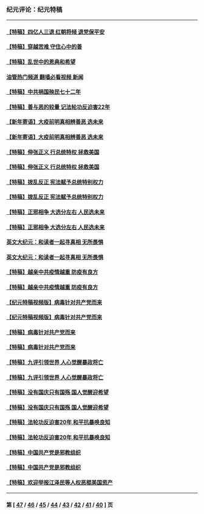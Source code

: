 ### 纪元评论：纪元特稿
---
#### [【特稿】四亿人三退 红朝将倾 退党保平安](../../pages/nsc424/n13794378.md?08120330) 
#### [【特稿】穿越苦难 守住心中的善](../../pages/nsc424/n13784979.md?08120330) 
#### [【特稿】乱世中的恩典和希望](../../pages/nsc424/n13734687.md?08120330) 
#### [油管热门频道 翻墙必看视频 新闻](ok?08120330)
#### [【特稿】中共祸国殃民七十二年](../../pages/nsc424/n13272607.md?08120330) 
#### [【特稿】善与恶的较量 记法轮功反迫害22年](../../pages/nsc424/n13086597.md?08120330) 
#### [【新年寄语】大疫前明真相辨善恶 选未来](../../pages/nsc424/n12660855.md?08120330) 
#### [【新年寄语】大疫前明真相辨善恶 选未来](../../pages/nsc424/n12660855.md?08120330) 
#### [【特稿】伸张正义 行总统特权 拯救美国](../../pages/nsc424/n12616806.md?08120330) 
#### [【特稿】伸张正义 行总统特权 拯救美国](../../pages/nsc424/n12616806.md?08120330) 
#### [【特稿】拨乱反正 宪法赋予总统特别权力](../../pages/nsc424/n12598306.md?08120330) 
#### [【特稿】拨乱反正 宪法赋予总统特别权力](../../pages/nsc424/n12598306.md?08120330) 
#### [【特稿】正邪相争 大选分左右 人民选未来](../../pages/nsc424/n12545208.md?08120330) 
#### [【特稿】正邪相争 大选分左右 人民选未来](../../pages/nsc424/n12545208.md?08120330) 
#### [英文大纪元：和读者一起寻真相 无所畏惧](../../pages/nsc424/n12542027.md?08120330) 
#### [英文大纪元：和读者一起寻真相 无所畏惧](../../pages/nsc424/n12542027.md?08120330) 
#### [【特稿】越亲中共疫情越重 防疫有良方](../../pages/nsc424/n12042989.md?08120330) 
#### [【特稿】越亲中共疫情越重 防疫有良方](../../pages/nsc424/n12042989.md?08120330) 
#### [【纪元特稿视频版】病毒针对共产党而来](../../pages/nsc424/n11977328.md?08120330) 
#### [【纪元特稿视频版】病毒针对共产党而来](../../pages/nsc424/n11977328.md?08120330) 
#### [【特稿】病毒针对共产党而来](../../pages/nsc424/n11928818.md?08120330) 
#### [【特稿】病毒针对共产党而来](../../pages/nsc424/n11928818.md?08120330) 
#### [【特稿】九评引领世界 人心觉醒暴政将亡](../../pages/nsc424/n11660496.md?08120330) 
#### [【特稿】九评引领世界 人心觉醒暴政将亡](../../pages/nsc424/n11660496.md?08120330) 
#### [【特稿】没有国庆只有国殇 国人觉醒迎希望](../../pages/nsc424/n11549354.md?08120330) 
#### [【特稿】没有国庆只有国殇 国人觉醒迎希望](../../pages/nsc424/n11549354.md?08120330) 
#### [【特稿】法轮功反迫害20年 和平抗暴唤良知](../../pages/nsc424/n11389135.md?08120330) 
#### [【特稿】法轮功反迫害20年 和平抗暴唤良知](../../pages/nsc424/n11389135.md?08120330) 
#### [【特稿】中国共产党是邪教组织](../../pages/nsc424/n11355551.md?08120330) 
#### [【特稿】中国共产党是邪教组织](../../pages/nsc424/n11355551.md?08120330) 
#### [【特稿】欢迎举报江泽民等人权恶棍美国资产](../../pages/nsc424/n11303040.md?08120330) 

---
#### 第 [ [47](./47.md?08120330) / [46](./46.md?08120330) / [45](./45.md?08120330) / [44](./44.md?08120330) / [43](./43.md?08120330) / [42](./42.md?08120330) / [41](./41.md?08120330) / [40](./40.md?08120330) ] 页
